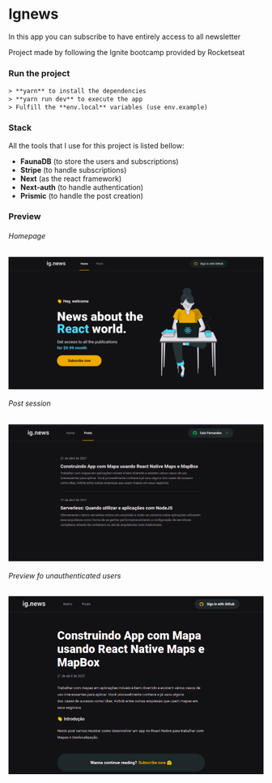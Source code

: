 # Ignews

<p>In this app you can subscribe to have entirely access to all newsletter</p>
<p>Project made by following the Ignite bootcamp provided by Rocketseat</p>

### Run the project

    > **yarn** to install the dependencies
    > **yarn run dev** to execute the app
    > Fulfill the **env.local** variables (use env.example)

### Stack

</hr>

All the tools that I use for this project is listed bellow:

- **FaunaDB** (to store the users and subscriptions)
- **Stripe** (to handle subscriptions)
- **Next** (as the react framework)
- **Next-auth** (to handle authentication)
- **Prismic** (to handle the post creation)

### Preview

</hr>

###### Homepage

<img align="center" src="./assets/homepage.png" >

###### Post session

<img align="center" src="./assets/posts.png" >

###### Preview fo unauthenticated users

<img align="center" src="./assets/preview.png" >
